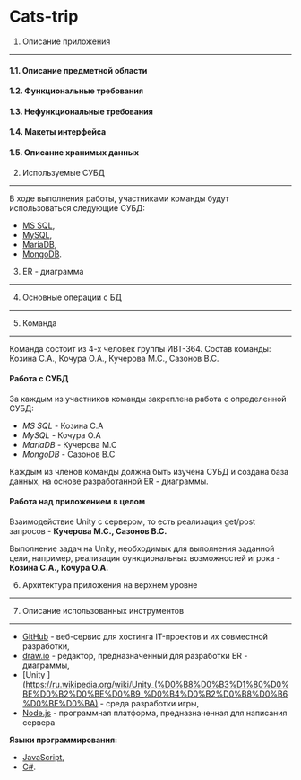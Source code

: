 # Cats-trip

1. Описание приложения
-------------
#### 1.1. Описание предметной области

#### 1.2. Функциональные требования

#### 1.3. Нефункциональные требования

#### 1.4. Макеты интерфейса

#### 1.5. Описание хранимых данных

2. Используемые СУБД
-------------
В ходе выполнения работы, участниками команды будут использоваться следующие СУБД:

-  [MS SQL](https://ru.wikipedia.org/wiki/Microsoft_SQL_Server),
-  [MySQL](https://ru.wikipedia.org/wiki/MySQL),
-  [MariaDB](https://ru.wikipedia.org/wiki/MariaDB),
-  [MongoDB](https://ru.wikipedia.org/wiki/MongoDB).

3. ER - диаграмма
-------------

4. Основные операции с БД
-------------


5. Команда
-------------
Команда состоит из 4-х человек группы ИВТ-364. 
Состав команды: Козина С.А., Кочура О.А., Кучерова М.С., Сазонов В.С.
#### Работа с СУБД
За каждым из участников команды закреплена работа с определенной СУБД:

-  *MS SQL* - Козина С.А
-  *MySQL* - Кочура О.А
-  *MariaDB* - Кучерова М.С
-  *MongoDB* - Сазонов В.С

Каждым из членов команды должна быть изучена СУБД и создана база данных, на основе разработанной  ER - диаграммы.


#### Работа над приложением в целом

Взаимодействие Unity с сервером, то есть реализация get/post запросов - **Кучерова М.С., Сазонов В.С.**

Выполнение задач на Unity, необходимых для выполнения заданной цели, например, реализация функциональных возможностей игрока - **Козина С.А., Кочура О.А.**

6. Архитектура приложения на верхнем уровне
-------------

7. Описание использованных инструментов
-------------
-  [GitHub](https://ru.wikipedia.org/wiki/GitHub) - веб-сервис для хостинга IT-проектов и их совместной разработки,
-  [draw.io](https://coba.tools/draw-io) - редактор, предназначенный для разработки ER - диаграммы,
-  [Unity ](https://ru.wikipedia.org/wiki/Unity_(%D0%B8%D0%B3%D1%80%D0%BE%D0%B2%D0%BE%D0%B9_%D0%B4%D0%B2%D0%B8%D0%B6%D0%BE%D0%BA) -  среда разработки игры,
-  [Node.js](https://ru.wikipedia.org/wiki/Node.js) - программная платформа, предназначенная для написания сервера

**Языки программирования:**
-  [JavaScript](https://ru.wikipedia.org/wiki/JavaScript),
-  [C#](https://ru.wikipedia.org/wiki/C_Sharp).
